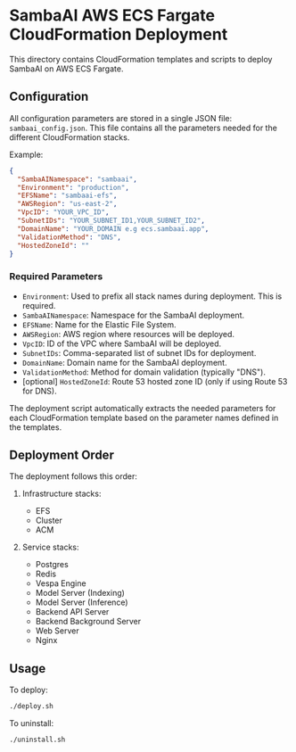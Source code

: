 # SambaAI AWS ECS Fargate CloudFormation Deployment

This directory contains CloudFormation templates and scripts to deploy SambaAI on AWS ECS Fargate.

## Configuration

All configuration parameters are stored in a single JSON file: `sambaai_config.json`. This file contains all the parameters needed for the different CloudFormation stacks.

Example:
```json
{
  "SambaAINamespace": "sambaai",
  "Environment": "production",
  "EFSName": "sambaai-efs",
  "AWSRegion": "us-east-2",
  "VpcID": "YOUR_VPC_ID",
  "SubnetIDs": "YOUR_SUBNET_ID1,YOUR_SUBNET_ID2",
  "DomainName": "YOUR_DOMAIN e.g ecs.sambaai.app",
  "ValidationMethod": "DNS",
  "HostedZoneId": ""
}
```

### Required Parameters

- `Environment`: Used to prefix all stack names during deployment. This is required.
- `SambaAINamespace`: Namespace for the SambaAI deployment.
- `EFSName`: Name for the Elastic File System.
- `AWSRegion`: AWS region where resources will be deployed.
- `VpcID`: ID of the VPC where SambaAI will be deployed.
- `SubnetIDs`: Comma-separated list of subnet IDs for deployment.
- `DomainName`: Domain name for the SambaAI deployment.
- `ValidationMethod`: Method for domain validation (typically "DNS").
- [optional] `HostedZoneId`: Route 53 hosted zone ID (only if using Route 53 for DNS).

The deployment script automatically extracts the needed parameters for each CloudFormation template based on the parameter names defined in the templates.

## Deployment Order

The deployment follows this order:

1. Infrastructure stacks:
   - EFS
   - Cluster
   - ACM

2. Service stacks:
   - Postgres
   - Redis
   - Vespa Engine
   - Model Server (Indexing)
   - Model Server (Inference)
   - Backend API Server
   - Backend Background Server
   - Web Server
   - Nginx

## Usage

To deploy:
```bash
./deploy.sh
```

To uninstall:
```bash
./uninstall.sh
```

